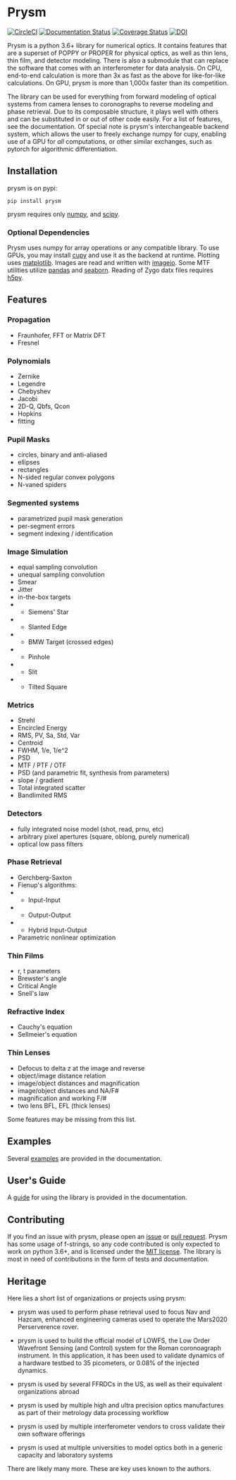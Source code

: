 # Prysm

[![CircleCI](https://circleci.com/gh/brandondube/prysm.svg?style=svg)](https://circleci.com/gh/gh/brandondube/prysm?branch=master)
[![Documentation Status](https://readthedocs.org/projects/prysm/badge/?version=stable)](http://prysm.readthedocs.io/en/stable/?badge=stable)
[![Coverage Status](https://coveralls.io/repos/github/brandondube/prysm/badge.svg?branch=master)](https://coveralls.io/github/brandondube/prysm?branch=master) [![DOI](http://joss.theoj.org/papers/10.21105/joss.01352/status.svg)](https://doi.org/10.21105/joss.01352)


Prysm is a python 3.6+ library for numerical optics.  It contains features that are a superset of POPPY or PROPER for physical optics, as well as thin lens, thin film, and detector modeling.  There is also a submodule that can replace the software that comes with an interferometer for data analysis.  On CPU, end-to-end calculation is more than 3x as fast as the above for like-for-like calculations.  On GPU, prysm is more than 1,000x faster than its competition.

The library can be used for everything from forward modeling of optical systems from camera lenses to coronographs to reverse modeling and phase retrieval.  Due to its composable structure, it plays well with others and can be substituted in or out of other code easily.  For a list of features, see the documentation.  Of special note is prysm's interchangeable backend system, which allows the user to freely exchange numpy for cupy, enabling use of a GPU for _all_ computations, or other similar exchanges, such as pytorch for algorithmic differentiation.

## Installation

prysm is on pypi:
```
pip install prysm
```

prysm requires only [numpy](http://www.numpy.org/), and [scipy](https://www.scipy.org/).

### Optional Dependencies

Prysm uses numpy for array operations or any compatible library.  To use GPUs, you may install [cupy](https://cupy.chainer.org/) and use it as the backend at runtime.  Plotting uses [matplotlib](https://matplotlib.org/).  Images are read and written with [imageio](https://imageio.github.io/).  Some MTF utilities utilize [pandas](https://pandas.pydata.org/) and [seaborn](https://seaborn.pydata.org/).  Reading of Zygo datx files requires [h5py](https://www.h5py.org/).

## Features

### Propagation
- Fraunhofer, FFT or Matrix DFT
- Fresnel

### Polynomials
- Zernike
- Legendre
- Chebyshev
- Jacobi
- 2D-Q, Qbfs, Qcon
- Hopkins
- fitting

### Pupil Masks
- circles, binary and anti-aliased
- ellipses
- rectangles
- N-sided regular convex polygons
- N-vaned spiders

### Segmented systems
- parametrized pupil mask generation
- per-segment errors
- segment indexing / identification

### Image Simulation
- equal sampling convolution
- unequal sampling convolution
- Smear
- Jitter
- in-the-box targets
- - Siemens' Star
- - Slanted Edge
- - BMW Target (crossed edges)
- - Pinhole
- - Slit
- - Tilted Square

### Metrics
- Strehl
- Encircled Energy
- RMS, PV, Sa, Std, Var
- Centroid
- FWHM, 1/e, 1/e^2
- PSD
- MTF / PTF / OTF
- PSD (and parametric fit, synthesis from parameters)
- slope / gradient
- Total integrated scatter
- Bandlimited RMS

### Detectors
- fully integrated noise model (shot, read, prnu, etc)
- arbitrary pixel apertures (square, oblong, purely numerical)
- optical low pass filters

### Phase Retrieval
- Gerchberg-Saxton
- Fienup's algorithms:
- - Input-Input
- - Output-Output
- - Hybrid Input-Output
- Parametric nonlinear optimization

### Thin Films
- r, t parameters
- Brewster's angle
- Critical Angle
- Snell's law

### Refractive Index
- Cauchy's equation
- Sellmeier's equation

### Thin Lenses
- Defocus to delta z at the image and reverse
- object/image distance relation
- image/object distances and magnification
- image/object distances and NA/F#
- magnification and working F/#
- two lens BFL, EFL (thick lenses)

Some features may be missing from this list.

## Examples

Several [examples](https://prysm.readthedocs.io/en/stable/examples/index.html) are provided in the documentation.

## User's Guide

A [guide](https://prysm.readthedocs.io/en/stable/user_guide/index.html) for using the library is provided in the documentation.

## Contributing

If you find an issue with prysm, please open an [issue](https://github.com/brandondube/prysm/issues) or [pull request](https://github.com/brandondube/prysm/pulls).  Prysm has some usage of f-strings, so any code contributed is only expected to work on python 3.6+, and is licensed under the [MIT license](https://github.com/brandondube/prysm/blob/master/LICENSE.md).  The library is
most in need of contributions in the form of tests and documentation.

## Heritage

Here lies a short list of organizations or projects using prysm:

- prysm was used to perform phase retrieval used to focus Nav and Hazcam, enhanced engineering cameras used to operate the Mars2020 Perserverence rover.

- prysm is used to build the official model of LOWFS, the Low Order Wavefront Sensing (and Control) system for the Roman coronoagraph instrument.  In this application, it has been used to validate dynamics of a hardware testbed to 35 picometers, or 0.08% of the injected dynamics.

- prysm is used by several FFRDCs in the US, as well as their equivalent organizations abroad

- prysm is used by multiple high and ultra precision optics manufactures as part of their metrology data processing workflow

- prysm is used by multiple interferometer vendors to cross validate their own software offerings

- prysm is used at multiple universities to model optics both in a generic capacity and laboratory systems

There are likely many more.  These are key uses known to the authors.
